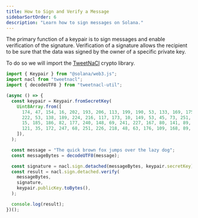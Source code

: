```yaml
---
title: How to Sign and Verify a Message
sidebarSortOrder: 6
description: "Learn how to sign messages on Solana."
---
```


The primary function of a keypair is to sign messages and enable verification of
the signature. Verification of a signature allows the recipient to be sure that
the data was signed by the owner of a specific private key.

To do so we will import the [TweetNaCl](https://www.npmjs.com/package/tweetnacl)
crypto library.

```typescript filename="sign-message.ts"
import { Keypair } from "@solana/web3.js";
import nacl from "tweetnacl";
import { decodeUTF8 } from "tweetnacl-util";

(async () => {
  const keypair = Keypair.fromSecretKey(
    Uint8Array.from([
      174, 47, 154, 16, 202, 193, 206, 113, 199, 190, 53, 133, 169, 175, 31, 56,
      222, 53, 138, 189, 224, 216, 117, 173, 10, 149, 53, 45, 73, 251, 237, 246,
      15, 185, 186, 82, 177, 240, 148, 69, 241, 227, 167, 80, 141, 89, 240, 121,
      121, 35, 172, 247, 68, 251, 226, 218, 48, 63, 176, 109, 168, 89, 238, 135,
    ]),
  );

  const message = "The quick brown fox jumps over the lazy dog";
  const messageBytes = decodeUTF8(message);

  const signature = nacl.sign.detached(messageBytes, keypair.secretKey);
  const result = nacl.sign.detached.verify(
    messageBytes,
    signature,
    keypair.publicKey.toBytes(),
  );

  console.log(result);
})();
```
